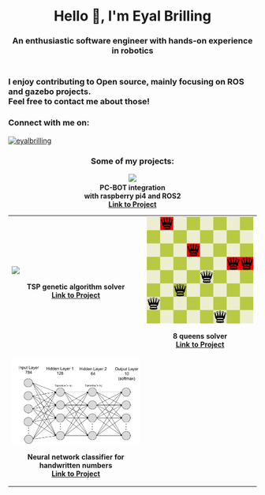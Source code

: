 <h1 align="center">Hello 👋, I'm Eyal Brilling</h1>
<h3 align="center">An enthusiastic software engineer with hands-on experience in robotics</h3>
<h3>
<br>
I enjoy contributing to Open source, mainly focusing on ROS and gazebo projects. <br> Feel free to contact me about those!</br></h3>

<h3 align="left">Connect with me on:</h3>
<p align="left">
<a href="https://linkedin.com/in/eyalbrilling" 
target="_blank"><img align="center" src="https://raw.githubusercontent.com/rahuldkjain/github-profile-readme-generator/master/src/images/icons/Social/linked-in-alt.svg"
alt="eyalbrilling" height="30" width="40" /></a>
</p>

<h3 align="center">
Some of my projects:</h3>

<p align="center">
<img src="https://github.com/EyalBrilling/914-PC-BOT-integration-with-raspberry-pi-4-and-ROS2/blob/main/docs/videos/pcbot_wiggle_gif.gif?raw=true" width="50%"> 
<br>
<b>PC-BOT integration <br> with raspberry pi4 and ROS2
<br>
<a href="https://github.com/EyalBrilling/914-PC-BOT-integration-with-raspberry-pi-4-and-ROS2">Link to Project</a>
</p>

<table>
  <tr>
    <td><img src="https://github.com/EyalBrilling/Traveling-Salesman-Problem-Solver-And-Visualizer/blob/master/media/att48.gif?raw=true" width="350">
    <p align="center">
    TSP genetic algorithm solver
    <br>
    <a href="https://github.com/EyalBrilling/Traveling-Salesman-Problem-Solver-And-Visualizer">Link to Project</a>
    </p>
    </td>
    <td><img src="https://github.com/EyalBrilling/8-Queen-Problem-Genetic-Algorithm-and-Visualizer/blob/main/solution.gif?raw=true" width="300">
    <p align="center">
    8 queens solver
    <br>
    <a href="https://github.com/EyalBrilling/8-Queen-Problem-Genetic-Algorithm-and-Visualizer">Link to Project</a>
    </p>
    </td>
  </tr>
    <tr>
  <td> 
  <img src="https://github.com/EyalBrilling/Neural-network-implementation-for-the-MNIST-dataset/blob/master/NN_PNG/NN_PNG.png?raw=true" width="350">
    <p align="center">
    Neural network classifier for handwritten numbers
    <br>
    <a href="https://github.com/EyalBrilling/Neural-network-implementation-for-the-MNIST-dataset/tree/master">Link to Project</a>
    </p>
  </td>
  <td> </td>
  </tr>
 </table>